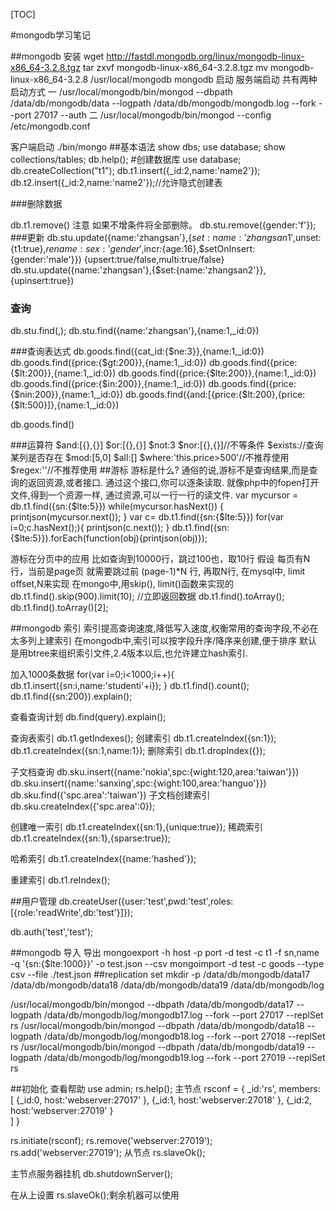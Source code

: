 [TOC]

#mongodb学习笔记

##mongodb 安装
wget http://fastdl.mongodb.org/linux/mongodb-linux-x86_64-3.2.8.tgz
tar zxvf mongodb-linux-x86_64-3.2.8.tgz
mv mongodb-linux-x86_64-3.2.8 /usr/local/mongodb
mongodb 启动
服务端启动 共有两种启动方式
一
/usr/local/mongodb/bin/mongod --dbpath /data/db/mongodb/data --logpath /data/db/mongodb/mongodb.log --fork --port 27017 --auth
二
/usr/local/mongodb/bin/mongod --config /etc/mongodb.conf

客户端启动
./bin/mongo
##基本语法
	show dbs;
	use database;
	show collections/tables;
	db.help();
	#创建数据库
	use database;
	db.createCollection("t1");
	db.t1.insert({_id:2,name:'name2'});
	db.t2.insert({_id:2,name:'name2'});//允许隐式创建表

###删除数据

db.t1.remove() 注意   如果不增条件将全部删除。
db.stu.remove({gender:'f'});
###更新
db.stu.update({name:'zhangsan'},{$set:{name:'zhangsan1'},$unset:{t1:true},$rename:{sex:'gender'},$incr:{age:16},$setOnInsert:{gender:'male'}})
{upsert:true/false,multi:true/false}
db.stu.update({name:'zhangsan'},{$set:{name:'zhangsan2'}},{upinsert:true})

### 查询
db.stu.find(<query>,<field>);
db.stu.find({name:'zhangsan'},{name:1,_id:0})

###查询表达式
db.goods.find({cat_id:{$ne:3}},{name:1,_id:0})
db.goods.find({price:{$gt:200}},{name:1,_id:0})
db.goods.find({price:{$lt:200}},{name:1,_id:0})
db.goods.find({price:{$lte:200}},{name:1,_id:0})
db.goods.find({price:{$in:200}},{name:1,_id:0})
db.goods.find({price:{$nin:200}},{name:1,_id:0})
db.goods.find({and:[{price:{$lt:200},{price:{$lt:500}]},{name:1,_id:0})

db.goods.find()


###运算符
$and:[{},{}]
$or:[{},{}]
$not:3
$nor:[{},{}]//不等条件
$exists://查询某列是否存在
$mod:[5,0]
$all:[]
$where:'this.price>500'//不推荐使用
$regex:''//不推荐使用
##游标
游标是什么?
通俗的说,游标不是查询结果,而是查询的返回资源,或者接口.
通过这个接口,你可以逐条读取.
就像php中的fopen打开文件,得到一个资源一样, 通过资源,可以一行一行的读文件.
 var mycursor = db.t1.find({sn:{$lte:5}})
while(mycursor.hasNext()) {
printjson(mycursor.next());
}
var c= db.t1.find({sn:{$lte:5}})
for(var i=0;c.hasNext();){
printjson(c.next());
}
db.t1.find({sn:{$lte:5}}).forEach(function(obj){printjson(obj)});

游标在分页中的应用
比如查询到10000行，跳过100也，取10行
假设 每页有N行，当前是page页
就需要跳过前 (page-1)*N 行, 再取N行, 在mysql中, limit offset,N来实现
在mongo中,用skip(), limit()函数来实现的
db.t1.find().skip(900).limit(10);
//立即返回数据
db.t1.find().toArray();
db.t1.find().toArray()[2];



##mongodb 索引
索引提高查询速度,降低写入速度,权衡常用的查询字段,不必在太多列上建索引
 在mongodb中,索引可以按字段升序/降序来创建,便于排序
 默认是用btree来组织索引文件,2.4版本以后,也允许建立hash索引.

加入1000条数据
for(var i=0;i<1000;i++){
db.t1.insert({sn:i,name:'studenti'+i});
}
db.t1.find().count();
db.t1.find({sn:200}).explain();

查看查询计划
db.find(query).explain();


查询表索引
db.t1.getIndexes();
创建索引
db.t1.createIndex({sn:1});
db.t1.createIndex({sn:1,name:1});
删除索引
db.t1.dropIndex({});

子文档查询
db.sku.insert({name:'nokia',spc:{wight:120,area:'taiwan'}})
db.sku.insert({name:'sanxing',spc:{wight:100,area:'hanguo'}})
db.sku.find({'spc.area':'taiwan'})
子文档创建索引
db.sku.createIndex({'spc.area':0});

创建唯一索引
db.t1.createIndex({sn:1},{unique:true});
稀疏索引
db.t1.createIndex({sn:1},{sparse:true});

哈希索引
db.t1.createIndex({name:'hashed'});

重建索引
db.t1.reIndex();


##用户管理
db.createUser({user:'test',pwd:'test',roles:[{role:'readWrite',db:'test'}]});

db.auth('test','test');

##mongodb 导入 导出
mongoexport -h host -p port -d test -c t1 -f sn,name -q '{sn:{$lte:1000}}' -o test.json --csv
mongoimport -d test -c goods --type csv  --file ./test.json 
##replication set
mkdir -p /data/db/mongodb/data17 /data/db/mongodb/data18 /data/db/mongodb/data19 /data/db/mongodb/log

/usr/local/mongodb/bin/mongod --dbpath /data/db/mongodb/data17 --logpath /data/db/mongodb/log/mongodb17.log --fork --port 27017 --replSet rs
/usr/local/mongodb/bin/mongod --dbpath /data/db/mongodb/data18 --logpath /data/db/mongodb/log/mongodb18.log --fork --port 27018 --replSet rs
/usr/local/mongodb/bin/mongod --dbpath /data/db/mongodb/data19 --logpath /data/db/mongodb/log/mongodb19.log --fork --port 27019 --replSet rs


##初始化
查看帮助
use admin;
rs.help();
主节点
rsconf = {
    _id:'rs',
    members:
    [
        {_id:0,
        host:'webserver:27017'
        },
        {_id:1,
        host:'webserver:27018'
        },
        {_id:2,
        host:'webserver:27019'
        }                
    ]
}

rs.initiate(rsconf);
rs.remove('webserver:27019');
rs.add('webserver:27019');
从节点
rs.slaveOk();

主节点服务器挂机
db.shutdownServer();

在从上设置 rs.slaveOk();剩余机器可以使用


